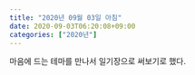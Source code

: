 ```yaml
---
title: "2020년 09월 03일 아침"
date: 2020-09-03T06:20:08+09:00
categories: ["2020년"]
---
```


마음에 드는 테마를 만나서 일기장으로 써보기로 했다.
